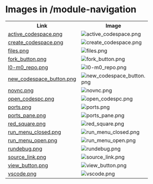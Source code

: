 # Images in /module-navigation

<!-- This README lists all image files in the /module-navigation directory -->
<table>
  <tr>
    <th>Link</th>
    <th>Image</th>
  </tr>
  <tr>
    <td><a href="http://images.jointheleague.org/module-navigation/active_codespace.png">active_codespace.png</a></td>
    <td><img src="http://images.jointheleague.org/module-navigation/active_codespace.png" alt="active_codespace.png" style="max-width:200px; max-height:200px;"></td>
  </tr>
  <tr>
    <td><a href="http://images.jointheleague.org/module-navigation/create_codespace.png">create_codespace.png</a></td>
    <td><img src="http://images.jointheleague.org/module-navigation/create_codespace.png" alt="create_codespace.png" style="max-width:200px; max-height:200px;"></td>
  </tr>
  <tr>
    <td><a href="http://images.jointheleague.org/module-navigation/files.png">files.png</a></td>
    <td><img src="http://images.jointheleague.org/module-navigation/files.png" alt="files.png" style="max-width:200px; max-height:200px;"></td>
  </tr>
  <tr>
    <td><a href="http://images.jointheleague.org/module-navigation/fork_button.png">fork_button.png</a></td>
    <td><img src="http://images.jointheleague.org/module-navigation/fork_button.png" alt="fork_button.png" style="max-width:200px; max-height:200px;"></td>
  </tr>
  <tr>
    <td><a href="http://images.jointheleague.org/module-navigation/l0-m0_repo.png">l0-m0_repo.png</a></td>
    <td><img src="http://images.jointheleague.org/module-navigation/l0-m0_repo.png" alt="l0-m0_repo.png" style="max-width:200px; max-height:200px;"></td>
  </tr>
  <tr>
    <td><a href="http://images.jointheleague.org/module-navigation/new_codespace_button.png">new_codespace_button.png</a></td>
    <td><img src="http://images.jointheleague.org/module-navigation/new_codespace_button.png" alt="new_codespace_button.png" style="max-width:200px; max-height:200px;"></td>
  </tr>
  <tr>
    <td><a href="http://images.jointheleague.org/module-navigation/novnc.png">novnc.png</a></td>
    <td><img src="http://images.jointheleague.org/module-navigation/novnc.png" alt="novnc.png" style="max-width:200px; max-height:200px;"></td>
  </tr>
  <tr>
    <td><a href="http://images.jointheleague.org/module-navigation/open_codespc.png">open_codespc.png</a></td>
    <td><img src="http://images.jointheleague.org/module-navigation/open_codespc.png" alt="open_codespc.png" style="max-width:200px; max-height:200px;"></td>
  </tr>
  <tr>
    <td><a href="http://images.jointheleague.org/module-navigation/ports.png">ports.png</a></td>
    <td><img src="http://images.jointheleague.org/module-navigation/ports.png" alt="ports.png" style="max-width:200px; max-height:200px;"></td>
  </tr>
  <tr>
    <td><a href="http://images.jointheleague.org/module-navigation/ports_pane.png">ports_pane.png</a></td>
    <td><img src="http://images.jointheleague.org/module-navigation/ports_pane.png" alt="ports_pane.png" style="max-width:200px; max-height:200px;"></td>
  </tr>
  <tr>
    <td><a href="http://images.jointheleague.org/module-navigation/red_square.png">red_square.png</a></td>
    <td><img src="http://images.jointheleague.org/module-navigation/red_square.png" alt="red_square.png" style="max-width:200px; max-height:200px;"></td>
  </tr>
  <tr>
    <td><a href="http://images.jointheleague.org/module-navigation/run_menu_closed.png">run_menu_closed.png</a></td>
    <td><img src="http://images.jointheleague.org/module-navigation/run_menu_closed.png" alt="run_menu_closed.png" style="max-width:200px; max-height:200px;"></td>
  </tr>
  <tr>
    <td><a href="http://images.jointheleague.org/module-navigation/run_menu_open.png">run_menu_open.png</a></td>
    <td><img src="http://images.jointheleague.org/module-navigation/run_menu_open.png" alt="run_menu_open.png" style="max-width:200px; max-height:200px;"></td>
  </tr>
  <tr>
    <td><a href="http://images.jointheleague.org/module-navigation/rundebug.png">rundebug.png</a></td>
    <td><img src="http://images.jointheleague.org/module-navigation/rundebug.png" alt="rundebug.png" style="max-width:200px; max-height:200px;"></td>
  </tr>
  <tr>
    <td><a href="http://images.jointheleague.org/module-navigation/source_link.png">source_link.png</a></td>
    <td><img src="http://images.jointheleague.org/module-navigation/source_link.png" alt="source_link.png" style="max-width:200px; max-height:200px;"></td>
  </tr>
  <tr>
    <td><a href="http://images.jointheleague.org/module-navigation/view_button.png">view_button.png</a></td>
    <td><img src="http://images.jointheleague.org/module-navigation/view_button.png" alt="view_button.png" style="max-width:200px; max-height:200px;"></td>
  </tr>
  <tr>
    <td><a href="http://images.jointheleague.org/module-navigation/vscode.png">vscode.png</a></td>
    <td><img src="http://images.jointheleague.org/module-navigation/vscode.png" alt="vscode.png" style="max-width:200px; max-height:200px;"></td>
  </tr>
</table>


